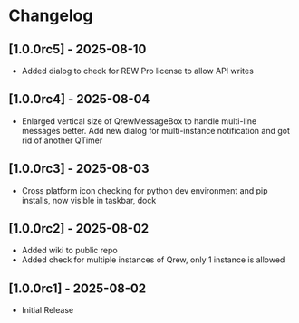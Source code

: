 # Changelog

## [1.0.0rc5] - 2025-08-10

- Added dialog to check for REW Pro license to allow API writes




## [1.0.0rc4] - 2025-08-04

- Enlarged vertical size of QrewMessageBox to handle multi-line messages better.  Add new dialog for multi-instance notification and got rid of another QTimer



## [1.0.0rc3] - 2025-08-03

- Cross platform icon checking for python dev environment and pip installs, now visible in taskbar, dock



## [1.0.0rc2] - 2025-08-02

- Added wiki to public repo
- Added check for multiple instances of Qrew, only 1 instance is allowed


## [1.0.0rc1] - 2025-08-02

- Initial Release

